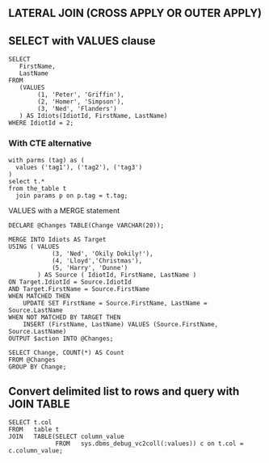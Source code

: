 ## LATERAL JOIN (CROSS APPLY OR OUTER APPLY)

## SELECT with VALUES clause
```
SELECT
   FirstName,
   LastName
FROM
   (VALUES 
        (1, 'Peter', 'Griffin'),
        (2, 'Homer', 'Simpson'),
        (3, 'Ned', 'Flanders')
   ) AS Idiots(IdiotId, FirstName, LastName)
WHERE IdiotId = 2;
```
### With CTE alternative
```
with parms (tag) as (
  values ('tag1'), ('tag2'), ('tag3')
)
select t.*
from the_table t
  join params p on p.tag = t.tag;
```


VALUES with a MERGE statement
```
DECLARE @Changes TABLE(Change VARCHAR(20));

MERGE INTO Idiots AS Target  
USING ( VALUES 
            (3, 'Ned', 'Okily Dokily!'), 
            (4, 'Lloyd','Christmas'), 
            (5, 'Harry', 'Dunne')
        ) AS Source ( IdiotId, FirstName, LastName )  
ON Target.IdiotId = Source.IdiotId
AND Target.FirstName = Source.FirstName
WHEN MATCHED THEN
    UPDATE SET FirstName = Source.FirstName, LastName = Source.LastName
WHEN NOT MATCHED BY TARGET THEN
    INSERT (FirstName, LastName) VALUES (Source.FirstName, Source.LastName)
OUTPUT $action INTO @Changes;

SELECT Change, COUNT(*) AS Count  
FROM @Changes  
GROUP BY Change;
```

## Convert delimited list to rows and query with JOIN TABLE
```
SELECT t.col 
FROM   table t
JOIN   TABLE(SELECT column_value 
             FROM   sys.dbms_debug_vc2coll(:values)) c on t.col = c.column_value;
```
